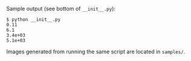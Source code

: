 Sample output (see bottom of `__init__.py`):

    $ python __init__.py 
    0.11
    6.1
    3.4e+03
    5.1e+03

Images generated from running the same script are located in `samples/`.
